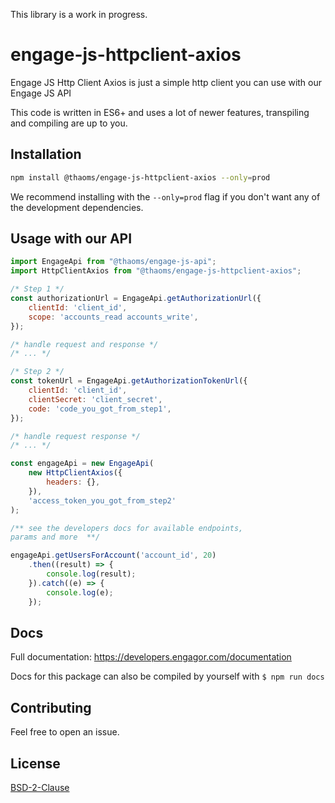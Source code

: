 This library is a work in progress.

# engage-js-httpclient-axios

Engage JS Http Client Axios is just a simple http client you can  use with our Engage JS API

This code is written in ES6+ and uses a lot of newer features, transpiling and compiling are up to you.


## Installation

```bash
npm install @thaoms/engage-js-httpclient-axios --only=prod
```

We recommend installing with the `--only=prod` flag if you don't want any of the development dependencies.

## Usage with our API

```javascript
import EngageApi from "@thaoms/engage-js-api";
import HttpClientAxios from "@thaoms/engage-js-httpclient-axios";

/* Step 1 */
const authorizationUrl = EngageApi.getAuthorizationUrl({
    clientId: 'client_id',
    scope: 'accounts_read accounts_write',
});

/* handle request and response */
/* ... */

/* Step 2 */
const tokenUrl = EngageApi.getAuthorizationTokenUrl({
    clientId: 'client_id',
    clientSecret: 'client_secret',
    code: 'code_you_got_from_step1',
});

/* handle request response */
/* ... */

const engageApi = new EngageApi(
    new HttpClientAxios({
        headers: {},
    }),
    'access_token_you_got_from_step2'
);

/** see the developers docs for available endpoints, 
params and more  **/

engageApi.getUsersForAccount('account_id', 20)
    .then((result) => {
        console.log(result);
    }).catch((e) => {
        console.log(e);
    });
```

## Docs
Full documentation:
https://developers.engagor.com/documentation

Docs for this package can also be compiled by yourself with `$ npm run docs `

## Contributing
Feel free to open an issue.

## License
[BSD-2-Clause](LICENSE)
